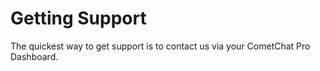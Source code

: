# Getting Support


The quickest way to get support is to contact us via your CometChat Pro Dashboard.





